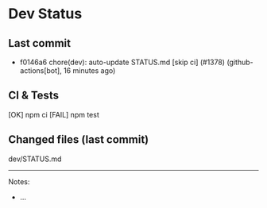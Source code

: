 # Dev Status

## Last commit
- f0146a6 chore(dev): auto-update STATUS.md [skip ci] (#1378) (github-actions[bot], 16 minutes ago)
## CI & Tests
[OK] npm ci
[FAIL] npm test

## Changed files (last commit)
dev/STATUS.md

---
Notes:
- ...
